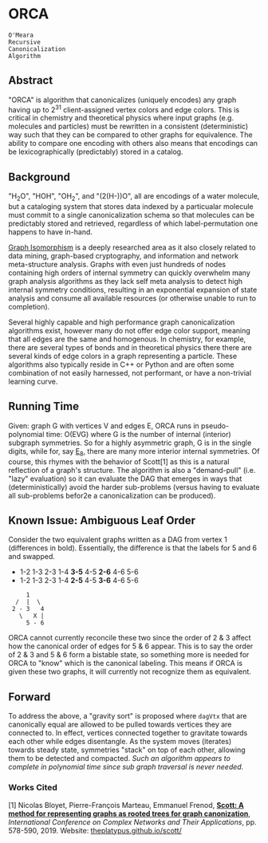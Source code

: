 # ORCA
```
O'Meara
Recursive
Canonicalization
Algorithm
```

## Abstract

"ORCA" is algorithm that canonicalizes (uniquely encodes) any graph having up to 2<sup>31</sup> client-assigned vertex colors and edge colors.  This is critical in chemistry and theoretical physics where input graphs (e.g. molecules and particles) must be rewritten in a consistent (deterministic) way such that they can be compared to other graphs for equivalence.  The ability to compare one encoding with others also means that encodings can be lexicographically (predictably) stored in a catalog.

## Background

"H<sub>2</sub>O", "HOH", "OH<sub>2</sub>", and "(2(H-))O", all are encodings of a water molecule, but a cataloging system that stores data indexed by a particualar molecule must commit to a single canonicalization schema so that molecules can be predictably stored and retrieved, regardless of which label-permutation one happens to have in-hand.

[Graph Isomorphism](https://en.wikipedia.org/wiki/Graph_isomorphism) is a deeply researched area as it also closely related to data mining, graph-based cryptography, and information and network meta-structure analysis.  Graphs with even just hundreds of nodes containing high orders of internal symmetry can quickly overwhelm many graph analysis algorithms as they lack self meta analysis to detect high internal symmetry conditions, resulting in an exponential expansion of state analysis and consume all available resources (or otherwise unable to run to completion).  

Several highly capable and high performance graph canonicalization algorithms exist, however many do not offer edge color support, meaning that all edges are the same and homogenous.  In chemistry, for example, there are several types of bonds and in theoretical physics there there are several kinds of edge colors in a graph representing a particle.  These algorithms also typically reside in C++ or Python and are often some combination of not easily harnessed, not performant, or have a non-trivial learning curve.

## Running Time

Given: graph G with vertices V and edges E, ORCA runs in pseudo-polynomial time: O(EVG) where G is the number of internal (interior) subgraph symmetries. So for a highly asymmetric graph, G is in the single digits, while for, say [E<sub>8</sub>](https://en.wikipedia.org/wiki/E8_(mathematics)), there are many more interior internal symmetries. Of course, this rhymes with the behavior of Scott[1] as this is a natural reflection of a graph's structure. The algorithm is also a "demand-pull" (i.e. "lazy" evaluation) so it can evaluate the DAG that emerges in ways that (deterministically) avoid the harder sub-problems (versus having to evaluate all sub-problems befor2e a canonicalization can be produced).

## Known Issue: Ambiguous Leaf Order

Consider the two equivalent graphs written as a DAG from vertex 1 (differences in bold).   Essentially, the difference is that the labels for 5 and 6 and swapped.
- 1-2 1-3 2-3 1-4 **3-5** 4-5 **2-6** 4-6 5-6
- 1-2 1-3 2-3 1-4 **2-5** 4-5 **3-6** 4-6 5-6

```
     1
  /  |  \
 2 - 3   4
   \   X |
     5 - 6
 ```

 ORCA cannot currently reconcile these two since the order of 2 & 3 affect how the canonical order of edges for 5 & 6 appear.  This is to say the order of 2 & 3 and 5 & 6 form a bistable state, so something more is needed for ORCA to "know" which is the canonical labeling.  This means if ORCA is given these two graphs, it will currently not recognize them as equivalent.


 ## Forward

 To address the above, a "gravity sort" is proposed where `dagVtx` that are canonically equal are allowed to be pulled towards vertices they are connected to.  In effect, vertices connected together to gravitate towards each other while edges disentangle.  As the system moves (iterates) towards steady state, symmetries "stack" on top of each other, allowing them to be detected and compacted.  _Such an algorithm appears to complete in polynomial time since sub graph traversal is never needed._

### Works Cited

[1] Nicolas Bloyet, Pierre-François Marteau, Emmanuel Frenod, [**Scott: A method for representing graphs as rooted trees for graph canonization**](https://hal.archives-ouvertes.fr/hal-02314658), *International Conference on Complex Networks and Their Applications*, pp. 578-590, 2019.  Website: [theplatypus.github.io/scott/](https://theplatypus.github.io/scott/)

